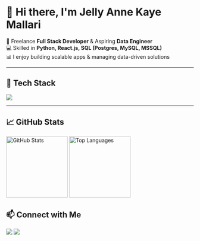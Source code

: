 # 👋 Hi there, I'm Jelly Anne Kaye Mallari

🚀 Freelance **Full Stack Developer** &  Aspiring **Data Engineer**  
💻 Skilled in **Python, React.js, SQL (Postgres, MySQL, MSSQL)**  
📊 I enjoy building scalable apps & managing data-driven solutions  

---

## 🔧 Tech Stack
<p>
  <img src="https://skillicons.dev/icons?i=python,react,nodejs,js,html,css,tailwind,postgres,mysql,git,github,docker" />
</p>

---

## 📈 GitHub Stats
<p>
  <img src="https://github-readme-stats.vercel.app/api?username=jelliness&show_icons=true&theme=radical" alt="GitHub Stats" height="165" />
  <img src="https://github-readme-stats.vercel.app/api/top-langs/?username=jelliness&layout=compact&theme=radical" alt="Top Languages" height="165" />
</p>


## 📫 Connect with Me
<p>
  <a href="https://linkedin.com/in/jak-mallari" target="_blank"><img src="https://img.shields.io/badge/LinkedIn-%230A66C2.svg?&style=for-the-badge&logo=linkedin&logoColor=white" /></a>
  <a href="mailto:jellyannekayemallari@gmail.com"><img src="https://img.shields.io/badge/Email-%23D14836.svg?&style=for-the-badge&logo=gmail&logoColor=white" /></a>
</p>
